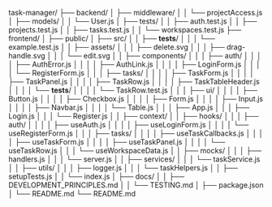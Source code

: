task-manager/
├── backend/
│   ├── middleware/
│   │   └── projectAccess.js
│   ├── models/
│   │   └── User.js
│   ├── tests/
│   │   ├── auth.test.js
│   │   ├── projects.test.js
│   │   ├── tasks.test.js
│   │   └── workspaces.test.js
├── frontend/
│   ├── public/
│   ├── src/
│   │   ├── __tests__/
│   │   │   └── example.test.js
│   │   ├── assets/
│   │   │   ├── delete.svg
│   │   │   ├── drag-handle.svg
│   │   │   └── edit.svg
│   │   ├── components/
│   │   │   ├── auth/
│   │   │   │   ├── AuthError.js
│   │   │   │   ├── AuthLink.js
│   │   │   │   ├── LoginForm.js
│   │   │   │   └── RegisterForm.js
│   │   │   ├── tasks/
│   │   │   │   ├── TaskForm.js
│   │   │   │   ├── TaskPanel.js
│   │   │   │   ├── TaskRow.js
│   │   │   │   ├── TaskTableHeader.js
│   │   │   │   └── __tests__/
│   │   │   │       └── TaskRow.test.js
│   │   │   ├── ui/
│   │   │   │   ├── Button.js
│   │   │   │   ├── Checkbox.js
│   │   │   │   ├── Form.js
│   │   │   │   ├── Input.js
│   │   │   │   ├── Navbar.js
│   │   │   │   └── Table.js
│   │   │   ├── App.js
│   │   │   ├── Login.js
│   │   │   └── Register.js
│   │   ├── context/
│   │   ├── hooks/
│   │   │   ├── auth/
│   │   │   │   ├── useAuth.js
│   │   │   │   ├── useLoginForm.js
│   │   │   │   └── useRegisterForm.js
│   │   │   ├── tasks/
│   │   │   │   ├── useTaskCallbacks.js
│   │   │   │   ├── useTaskForm.js
│   │   │   │   ├── useTaskPanel.js
│   │   │   │   └── useTaskRow.js
│   │   │   └── useWorkspaceData.js
│   │   ├── mocks/
│   │   │   ├── handlers.js
│   │   │   └── server.js
│   │   ├── services/
│   │   │   └── taskService.js
│   │   ├── utils/
│   │   │   ├── logger.js
│   │   │   └── taskHelpers.js
│   │   ├── setupTests.js
│   │   └── index.js
│   ├── docs/
│   │   ├── DEVELOPMENT_PRINCIPLES.md
│   │   └── TESTING.md
│   ├── package.json
│   └── README.md
└── README.md  